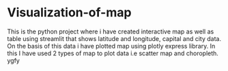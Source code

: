 # Visualization-of-map
This is the python project where i have created interactive map as well as table using streamlit that shows latitude and longitude, capital and city data. On the basis of this data i have plotted map using plotly express library. In this I have used 2 types of map to plot data i.e scatter map and choropleth.
ygfy